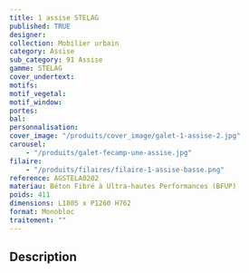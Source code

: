 ```yaml
---
title: 1 assise STELAG
published: TRUE
designer:
collection: Mobilier urbain
category: Assise
sub_category: 91 Assise
gamme: STELAG
cover_undertext:
motifs:
motif_vegetal:
motif_window:
portes:
bal:
personnalisation:
cover_image: "/produits/cover_image/galet-1-assise-2.jpg"
carousel:
    - "/produits/galet-fecamp-une-assise.jpg"
filaire:
    - "/produits/filaires/filaire-1-assise-basse.png"
reference: AGSTELA0202
materiau: Béton Fibré à Ultra-hautes Performances (BFUP)
poids: 411
dimensions: L1805 x P1260 H762
format: Monobloc
traitement: ""
---
```


## Description
